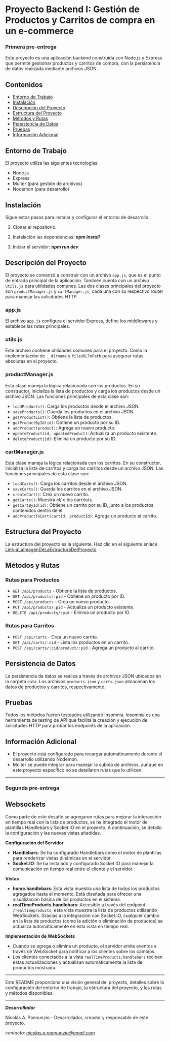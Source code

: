 # Proyecto Backend I: Gestión de Productos y Carritos de compra en un e-commerce

### Primera pre-entrega

Este proyecto es una aplicación backend construida con Node.js y Express que permite gestionar productos y carritos de compra, con la persistencia de datos realizada mediante archivos JSON.

## Contenidos

-   [Entorno de Trabajo](#entorno-de-trabajo)
-   [Instalación](#instalaci%C3%B3n)
-   [Descripción del Proyecto](#descripci%C3%B3n-del-proyecto)
-   [Estructura del Proyecto](#estructura-del-proyecto)
-   [Métodos y Rutas](#m%C3%A9todos-y-rutas)
-   [Persistencia de Datos](#persistencia-de-datos)
-   [Pruebas](#pruebas)
-   [Información Adicional](#informaci%C3%B3n-adicional)

## Entorno de Trabajo

El proyecto utiliza las siguientes tecnologías:

-   Node.js
-   Express
-   Multer (para gestión de archivos)
-   Nodemon (para desarrollo)


## Instalación

Sigue estos pasos para instalar y configurar el entorno de desarrollo:

1.  Clonar el repositorio.

3.  Instalación las dependencias:
	  ***npm install***
4.   Iniciar el servidor:
	  ***npm run dev***
	  
## Descripción del Proyecto

El proyecto se comenzó a construir con un archivo `app.js`, que es el punto de entrada principal de la aplicación. También cuenta con un archivo `utils.js` para utilidades comunes. Las dos clases principales del proyecto son `productManager.js` y `cartManager.js`, cada una con su respectivo router para manejar las solicitudes HTTP.

### app.js

El archivo `app.js` configura el servidor Express, define los middlewares y establece las rutas principales.

### utils.js

Este archivo contiene utilidades comunes para el proyecto. Como la implementación de `__dirname`  y `fileURLToPath` para asegurar rutas absolutas en el proyecto.

### productManager.js

Esta clase maneja la lógica relacionada con los productos. En su constructor, inicializa la lista de productos y carga los productos desde un archivo JSON. Las funciones principales de esta clase son:

-   `loadProducts()`: Carga los productos desde el archivo JSON.
-   `saveProducts()`: Guarda los productos en el archivo JSON.
-   `getProductList()`: Obtiene la lista de productos.
-   `getProductById(id)`: Obtiene un producto por su ID.
-   `addProduct(product)`: Agrega un nuevo producto.
-   `updateProduct(id, updatedProduct)`: Actualiza un producto existente.
-   `deleteProduct(id)`: Elimina un producto por su ID.

### cartManager.js

Esta clase maneja la lógica relacionada con los carritos. En su constructor, inicializa la lista de carritos y carga los carritos desde un archivo JSON. Las funciones principales de esta clase son:

-   `loadCarts()`: Carga los carritos desde el archivo JSON.
-   `saveCarts()`: Guarda los carritos en el archivo JSON.
-   `createCart()`: Crea un nuevo carrito.
-   `getCarts()`: Muestra el/ o los carrito/s.
-   `getCartById(id)`: Obtiene un carrito por su ID, junto a los productos contenidos       dentro de él.
-   `addProductToCart(cartId, productId)`: Agrega un producto al carrito.

## Estructura del Proyecto

La estructura del proyecto es la siguiente. Haz clic en el siguiente enlace
[Link-aLaImagenDeLaEstructuraDelProyecto](https://postimg.cc/c69nMDd1)

## Métodos y Rutas

### Rutas para Productos

-   `GET /api/products` - Obtiene la lista de productos.
-   `GET /api/products/:pid` - Obtiene un producto por ID.
-   `POST /api/products` - Crea un nuevo producto.
-   `PUT /api/products/:pid` - Actualiza un producto existente.
-   `DELETE /api/products/:pid` - Elimina un producto por ID.

### Rutas para Carritos

-   `POST /api/carts` - Crea un nuevo carrito.
-   `GET /api/carts/:cid` - Lista los productos en un carrito.
-   `POST /api/carts/:cid/product/:pid` - Agrega un producto al carrito.

## Persistencia de Datos

La persistencia de datos se realiza a través de archivos JSON ubicados en la carpeta `data`. Los archivos `products.json` y `carts.json` almacenan los datos de productos y carritos, respectivamente.

## Pruebas

Todos los métodos fueron testeados utilizando Insomnia. Insomnia es una herramienta de testing de API que facilita la creación y ejecución de solicitudes HTTP para probar los endpoints de la aplicación.

## Información Adicional

-   El proyecto está configurado para recargar automáticamente durante el desarrollo utilizando Nodemon.
-   Multer se puede integrar para manejar la subida de archivos, aunque en este proyecto específico no se detallaron rutas que lo utilicen.

----------
### Segunda pre-entrega
## Websockets

Como parte de este desafío se agregaron rutas para mejorar la interacción en tiempo real con la lista de productos, se ha integrado el motor de plantillas Handlebars y Socket.IO en el proyecto. A continuación, se detallo la configuración y las nuevas vistas añadidas.

**Configuración del Servidor**

-   **Handlebars**: Se ha configurado Handlebars como el motor de plantillas para renderizar vistas dinámicas en el servidor.
-   **Socket.IO**: Se ha instalado y configurado Socket.IO para manejar la comunicación en tiempo real entre el cliente y el servidor.

**Vistas**

-   **home.handlebars**: Esta vista muestra una lista de todos los productos agregados hasta el momento. Está diseñada para ofrecer una visualización básica de los productos en el sistema.
-   **realTimeProducts.handlebars**: Accesible a través del endpoint `/realtimeproducts`, esta vista muestra la lista de productos utilizando WebSockets. Gracias a la integración con Socket.IO, cualquier cambio en la lista de productos (como la adición o eliminación de productos) se actualiza automáticamente en esta vista en tiempo real.

**Implementación de WebSockets**

-   Cuando se agrega o elimina un producto, el servidor emite eventos a través de WebSocket para notificar a los clientes sobre los cambios.
-   Los clientes conectados a la vista `realTimeProducts.handlebars` reciben estas actualizaciones y actualizan automáticamente la lista de productos mostrada.

------------
Este README proporciona una visión general del proyecto, detalles sobre la configuración del entorno de trabajo, la estructura del proyecto, y las rutas y métodos disponibles. 

---
***Desarrollador***

Nicolás A. Pannunzio - Desarrollador, creador y responsable de este proyecto.

*contacto: nicolas.a.pannunzio@gmail.com*
